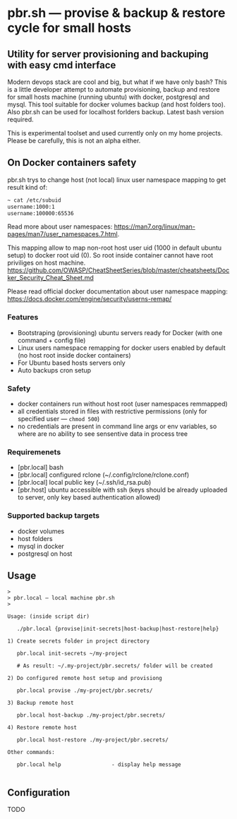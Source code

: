 # pbr.sh — provise & backup & restore cycle for small hosts
## Utility for server provisioning and backuping with easy cmd interface

Modern devops stack are cool and big, but what if we have only bash? This is a little developer attempt to automate provisioning, backup and restore for small hosts machine (running ubuntu) with docker, postgresql and mysql. This tool suitable for docker volumes backup (and host folders too). Also pbr.sh can be used for localhost forlders backup. Latest bash version required.

This is experimental toolset and used currently only on my home projects. Please be carefully, this is not an alpha either.

## On Docker containers safety

pbr.sh trys to change host (not local) linux user namespace mapping to get result kind of:

```bash
~ cat /etc/subuid
username:1000:1
username:100000:65536
```

Read more about user namespaces: https://man7.org/linux/man-pages/man7/user_namespaces.7.html.

This mapping allow to map non-root host user uid (1000 in default ubuntu setup) to docker root uid (0). So root inside container cannot have root priviliges on host machine. https://github.com/OWASP/CheatSheetSeries/blob/master/cheatsheets/Docker_Security_Cheat_Sheet.md

Please read official docker documentation about user namespace mapping: https://docs.docker.com/engine/security/userns-remap/

### Features
- Bootstraping (provisioning) ubuntu servers ready for Docker (with one command + config file)
- Linux users namespace remapping for docker users enabled by default
  (no host root inside docker containers)
- For Ubuntu based hosts servers only
- Auto backups cron setup

### Safety
- docker containers run without host root (user namespaces remmapped)
- all credentials stored in files with restrictive permissions
  (only for specified user — `chmod 500`)
- no credentials are present in command line args or env variables,
  so where are no ability to see sensentive data in process tree

### Requiremenets
- [pbr.local] bash
- [pbr.local] configured rclone (~/.config/rclone/rclone.conf)
- [pbr.local] local public key (~/.ssh/id_rsa.pub)
- [pbr.host] ubuntu accessible with ssh (keys should be already uploaded to server, only key based authentication allowed)

### Supported backup targets
- docker volumes
- host folders
- mysql in docker
- postgresql on host

## Usage

```
>
> pbr.local — local machine pbr.sh
>

Usage: (inside script dir)

   ./pbr.local {provise|init-secrets|host-backup|host-restore|help}

1) Create secrets folder in project directory

   pbr.local init-secrets ~/my-project

   # As result: ~/.my-project/pbr.secrets/ folder will be created

2) Do configured remote host setup and provisiong

   pbr.local provise ./my-project/pbr.secrets/

3) Backup remote host

   pbr.local host-backup ./my-project/pbr.secrets/

4) Restore remote host

   pbr.local host-restore ./my-project/pbr.secrets/

Other commands:

   pbr.local help                - display help message
   
```


## Configuration

TODO
